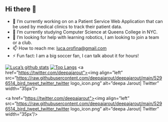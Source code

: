 ## Hi there 👋

<!--
**lucaorofina/lucaorofina** is a ✨ _special_ ✨ repository because its `README.md` (this file) appears on your GitHub profile.

Here are some ideas to get you started:
-->
- 🔭 I’m currently working on on a Patient Service Web Application that can be used by medical clinics to track their patient data.
- 🌱 I’m currently studying Computer Science at Queens College in NYC.
- 🤔 I’m looking for help with learning robotics, I am looking to join a team or a club.
- 📫 How to reach me: luca.orofina@gmail.com
- ⚡ Fun fact: I am a big soccer fan, I can talk about it for hours!


[![Luca’s github stats](https://github-readme-stats.vercel.app/api?username=lucaorofina)](https://github.com/lucaorofina)
[![Top Langs](https://github-readme-stats.vercel.app/api/top-langs/?username=lucaorofina&layout=compact)](https://github.com/lucaorofina)
<a href=”https://twitter.com/deepajarout"><img align=”left” src=”https://raw.githubusercontent.com/deepajarout/deepajarout/main/5296514_bird_tweet_twitter_twitter logo_icon.png” alt=”deepa Jarout| Twitter” width=”35px”/></a>

<a href=”https://twitter.com/deepajarout"><img align=”left” src=”https://raw.githubusercontent.com/deepajarout/deepajarout/main/5296514_bird_tweet_twitter_twitter logo_icon.png” alt=”deepa Jarout| Twitter” width=”35px”/></a>
